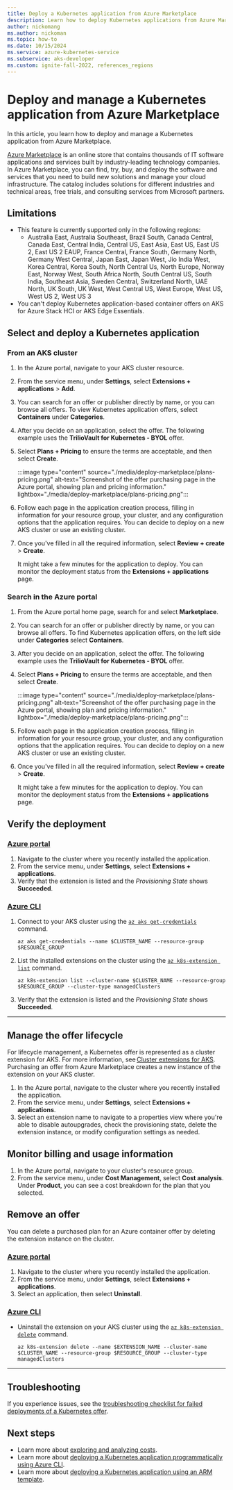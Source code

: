 ```yaml
---
title: Deploy a Kubernetes application from Azure Marketplace 
description: Learn how to deploy Kubernetes applications from Azure Marketplace on an Azure Kubernetes Service (AKS) cluster.
author: nickomang
ms.author: nickoman
ms.topic: how-to
ms.date: 10/15/2024
ms.service: azure-kubernetes-service
ms.subservice: aks-developer
ms.custom: ignite-fall-2022, references_regions
---
```


# Deploy and manage a Kubernetes application from Azure Marketplace

In this article, you learn how to deploy and manage a Kubernetes application from Azure Marketplace.

[Azure Marketplace][azure-marketplace] is an online store that contains thousands of IT software applications and services built by industry-leading technology companies. In Azure Marketplace, you can find, try, buy, and deploy the software and services that you need to build new solutions and manage your cloud infrastructure. The catalog includes solutions for different industries and technical areas, free trials, and consulting services from Microsoft partners.

## Limitations

* This feature is currently supported only in the following regions:
  * Australia East, Australia Southeast, Brazil South, Canada Central, Canada East, Central India, Central US, East Asia, East US, East US 2, East US 2 EAUP, France Central, France South, Germany North, Germany West Central, Japan East, Japan West, Jio India West, Korea Central, Korea South, North Central Us, North Europe, Norway East, Norway West, South Africa North, South Central US, South India, Southeast Asia, Sweden Central, Switzerland North, UAE North, UK South, UK West, West Central US, West Europe, West US, West US 2, West US 3
* You can't deploy Kubernetes application-based container offers on AKS for Azure Stack HCI or AKS Edge Essentials.

## Select and deploy a Kubernetes application

### From an AKS cluster

1. In the Azure portal, navigate to your AKS cluster resource.
1. From the service menu, under **Settings**, select **Extensions + applications** > **Add**.
1. You can search for an offer or publisher directly by name, or you can browse all offers. To view Kubernetes application offers, select **Containers** under **Categories**.
1. After you decide on an application, select the offer. The following example uses the **TrilioVault for Kubernetes - BYOL** offer.
1. Select **Plans + Pricing** to ensure the terms are acceptable, and then select **Create**.

   :::image type="content" source="./media/deploy-marketplace/plans-pricing.png" alt-text="Screenshot of the offer purchasing page in the Azure portal, showing plan and pricing information." lightbox="./media/deploy-marketplace/plans-pricing.png":::

1. Follow each page in the application creation process, filling in information for your resource group, your cluster, and any configuration options that the application requires. You can decide to deploy on a new AKS cluster or use an existing cluster.
1. Once you've filled in all the required information, select **Review + create** > **Create**.

    It might take a few minutes for the application to deploy. You can monitor the deployment status from the **Extensions + applications** page.

### Search in the Azure portal

1. From the Azure portal home page, search for and select **Marketplace**.
1. You can search for an offer or publisher directly by name, or you can browse all offers. To find Kubernetes application offers, on the left side under **Categories** select **Containers**.
1. After you decide on an application, select the offer. The following example uses the **TrilioVault for Kubernetes - BYOL** offer.
1. Select **Plans + Pricing** to ensure the terms are acceptable, and then select **Create**.

   :::image type="content" source="./media/deploy-marketplace/plans-pricing.png" alt-text="Screenshot of the offer purchasing page in the Azure portal, showing plan and pricing information." lightbox="./media/deploy-marketplace/plans-pricing.png":::

1. Follow each page in the application creation process, filling in information for your resource group, your cluster, and any configuration options that the application requires. You can decide to deploy on a new AKS cluster or use an existing cluster.
1. Once you've filled in all the required information, select **Review + create** > **Create**.

      It might take a few minutes for the application to deploy. You can monitor the deployment status from the **Extensions + applications** page.

## Verify the deployment

### [Azure portal](#tab/azure-portal)

1. Navigate to the cluster where you recently installed the application.
1. From the service menu, under **Settings**, select **Extensions + applications**.
1. Verify that the extension is listed and the *Provisioning State* shows **Succeeded**.

### [Azure CLI](#tab/azure-cli)

1. Connect to your AKS cluster using the [`az aks get-credentials`][az-aks-get-credentials] command.

    ```azurecli-interactive
    az aks get-credentials --name $CLUSTER_NAME --resource-group $RESOURCE_GROUP
    ```

1. List the installed extensions on the cluster using the [`az k8s-extension list`][az-k8s-extension-list] command.

    ```azurecli-interactive
    az k8s-extension list --cluster-name $CLUSTER_NAME --resource-group $RESOURCE_GROUP --cluster-type managedClusters
    ```

1. Verify that the extension is listed and the *Provisioning State* shows **Succeeded**.

---

## Manage the offer lifecycle

For lifecycle management, a Kubernetes offer is represented as a cluster extension for AKS. For more information, see [Cluster extensions for AKS][cluster-extensions]. Purchasing an offer from Azure Marketplace creates a new instance of the extension on your AKS cluster.

1. In the Azure portal, navigate to the cluster where you recently installed the application.
1. From the service menu, under **Settings**, select **Extensions + applications**.
1. Select an extension name to navigate to a properties view where you're able to disable autoupgrades, check the provisioning state, delete the extension instance, or modify configuration settings as needed.

## Monitor billing and usage information

1. In the Azure portal, navigate to your cluster's resource group.
1. From the service menu, under **Cost Management**, select **Cost analysis**. Under **Product**, you can see a cost breakdown for the plan that you selected.

## Remove an offer

You can delete a purchased plan for an Azure container offer by deleting the extension instance on the cluster.

### [Azure portal](#tab/azure-portal)

1. Navigate to the cluster where you recently installed the application.
1. From the service menu, under **Settings**, select **Extensions + applications**.
1. Select an application, then select **Uninstall**.

### [Azure CLI](#tab/azure-cli)

* Uninstall the extension on your AKS cluster using the [`az k8s-extension delete`][az-k8s-extension-delete] command.

    ```azurecli-interactive
    az k8s-extension delete --name $EXTENSION_NAME --cluster-name $CLUSTER_NAME --resource-group $RESOURCE_GROUP --cluster-type managedClusters
    ```

---

## Troubleshooting

If you experience issues, see the [troubleshooting checklist for failed deployments of a Kubernetes offer][marketplace-troubleshoot].

## Next steps

* Learn more about [exploring and analyzing costs][billing].
* Learn more about [deploying a Kubernetes application programmatically using Azure CLI](/azure/aks/deploy-application-az-cli).
* Learn more about [deploying a Kubernetes application using an ARM template](/azure/aks/deploy-application-template).

<!-- LINKS -->
[azure-marketplace]: /marketplace/azure-marketplace-overview
[cluster-extensions]: ./cluster-extensions.md
[billing]: /azure/cost-management-billing/costs/quick-acm-cost-analysis
[marketplace-troubleshoot]: /troubleshoot/azure/azure-kubernetes/troubleshoot-failed-kubernetes-deployment-offer
[az-aks-get-credentials]: /cli/azure/aks#az-aks-get-credentials
[az-k8s-extension-list]: /cli/azure/k8s-extension#az-k8s-extension-list
[az-k8s-extension-delete]: /cli/azure/k8s-extension#az-k8s-extension-delete
